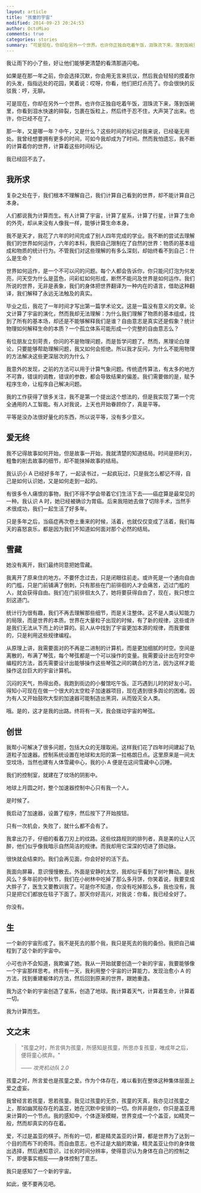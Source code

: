 ```yaml
---
layout: article
title: "孩童的宇宙"
modified: 2014-09-23 20:24:53
author: OctoMiao
comments: true
categories: stories
summary: “可是现在，你却在另外一个世界。也许你正独自吃着午饭，泪珠流下来，落到饭碗里，你看到泪水快速的碎裂，包裹在饭粒上，然后终于忍不住，大声哭了出来。也许，你已经不在了。”
---
```



我让雨下的小了些，好让他们能够更清楚的看清那道闪电。

如果是在那一年之前，你会选择沉默，你会用无言来抗议，然后我会轻轻的摸着你的头发，指指远处的花园，笑着说：哎呀，你看，他们把灯点亮了。你会很快的反驳我：哼，无聊。

可是现在，你却在另外一个世界。也许你正独自吃着午饭，泪珠流下来，落到饭碗里，你看到泪水快速的碎裂，包裹在饭粒上，然后终于忍不住，大声哭了出来。也许，你已经不在了。

那一年，又是哪一年？中午，又是什么？这些时间的标记对我来说，已经毫无用处。我曾经想要拥有更多的时间，可如今我却成为了时间。然而我怕遗忘，我不断的计算着你的世界，计算着这些时间标记。

我已经回不去了。

<!-- more -->


## 我所求


复杂之处在于，我们根本不理解自己，我们计算自己看到的世界，却不能计算自己本身。

人们都说我为计算而生。有人计算了宇宙，计算了星系，计算了行星，计算了生命的外壳，却从来没有人像我一样，能够计算生命本身。

我不是天才，我花了六年的时间完成了别人四年完成的学业。我不断的尝试去理解我们的世界如何运作，六年的本科，我把自己限制在了自然的世界：物质的基本组成和物质的统计行为。不管我们对这些理解的有多么深刻，却始终看不到自己：什么是生命？

世界如何运作，是一个不可以问的问题。每个人都会告诉你，你只能问灯泡为何发亮，问天空为什么是蓝色，问彩虹如何形成，断然不能问及世界是如何运作。我们所说的世界，无非是表象，我们的身体把世界翻译为一种内在的语言，借助这种翻译，我们解释了永远无法触及的真实。

毕业之后，我花了一年时间才写出第一篇学术论文。这是一篇没有意义的文章。论文计算了宇宙的演化，然而我却无法理解：为什么我们理解了物质的基本组成，找到了所有的基本场，却还是不能够解释我们是谁？自由意志是真实还是假象？统计物理如何解释生命的本质？一个孤立体系可能形成一个完整的自由意志么？

有位朋友立刻苛责，你问的不是物理问题，而是哲学问题了。然而，黑理论白理论，只要能够帮助理解问题，我又如何会拒绝。所以我才反问，为什么不能用物理的方法解决这些更深层次的为什么？

我意外的发现，之前的方法可以用于计算气象问题。传统遗传算法，有太多的地方不可靠，错误的调教，错误的参数，都会导致结果的偏差。我们需要做的是，赋予程序生命，让程序自己解决问题。

我的工作获得了很多关注，我不是第一个提出这个想法的，但是我实现了第一个完全通用的人工智能。有人对我说，上天也开始眷顾你了，真是平等。

平等是没办法很好量化的东西，所以说平等，没有多少意义。



## 爱无终


我不记得故事如何开始，但是故事一开始，我就清楚的知道结局。时间是把利刃，粗鲁的削去故事的细节，却不能抹掉故事的结局。

我认识小 A 已经好多年了，一起读书过，一起疯玩过，只是我怎么都记不得，自己是如何认识她，又是如何走到一起的。

有很多令人痛恨的事物，我们不得不学会带着它们生活下去——癌症算是最常见的一种。我认识 A 时，她已经被确诊为胃癌。后来我陪她去做了切除手术，当然手术很成功，我们一起生活了好多年。

只是多年之后，当癌症再次卷土重来的时候，活着，也就仅仅变成了活着，我们每天的喜怒哀乐，都是因为我们不知道如何面对那个必然的结局。



## 雪藏

她没有离开，我们最终同意把她雪藏。

我离开了原来住的地方。不要怀念过去，只是闭眼往前走。或许死是一个通向自由的门槛，只是门前铺满了倒刺，只有那些在门前徘徊的人才会痛苦，迈过门槛的人，就会获得自由。我们在门前徘徊太久了，她将要获得自由了，现在，我只想立刻这道门。

统计行为很有趣，我们不再去理解那些细节，而是关注整体。这不是人类认知能力的局限，而是世界的本质。世界在大量粒子出现的时候，有了新的规律，这些或许是我们无法从下而上的计算的。前人从中找到了宇宙更加本源的规律，而我要做的，只是利用这些规律编程。

从原理上讲，我需要面对的不再是二进制的计算机，而是更加细腻的时空。空间是离散的，布满了琴弦，每个琴弦都是一个可以操作的变量。我需要设计出在时空中编程的方法，首先需要设计出能够操作这些琴弦之间的耦合的方法，因为这样才能操作这台巨大的宇宙计算机。

沉闷的天气，热得出奇。我跑到街边的小餐馆吃午饭。正巧遇到儿时的好友小可。得知小可现在在做一个很大的太空粒子加速器项目，现在遇到很多舆论的困难。因为有人又开始鼓吹大型的加速器可能制造出黑洞，从而毁灭全人类。

哦。是的，这才是我的出路。终将有一天，我会拨动宇宙的琴弦。



## 创世

我帮小可解决了很多问题，包括大众的无理取闹。这样我们花了四年时间建起了轨道粒子加速器。控制系统设置在地球和太阳的第一拉格朗日点。这里原来是一间太空坟场，当然也建有人体雪藏中心，我的小 A 便是在这间雪藏中心沉睡。

我们的控制室，就建在了坟场的阴影中。

地球上月圆之时，整个加速器控制中心只有我一个人。

是时候了。

我启动了加速器，设置了程序，然后按下了开始按钮。

只有一次机会，失败了，就什么都不会有了。

我拿出刀子，仔细的看着刀刃上的纹路。这些纹路规则的排列者，真是美的让人沉醉，他们似乎像我暗示自然简洁的规律。而我却用它深深的切进了颈动脉。

很快就会结束的。我们会再见面，你会好好的活下去。

我面向屏幕，意识慢慢散去。外面是安静的太空，我却似乎看到了树叶舞动。是秋风么？多年前的中秋节，我们在小树林中吃掉了那么多月饼，你笑着说，我要变成大胖子了，医生又要教训我了。可是你不知道，你没有吃掉那么多，我也没有，我只是把它们都放在毯子下面了。那天你好高兴，对我说：你看，我已经全好了。

你没有。



## 生

一个新的宇宙形成了。我不是死去的那个我，我只是死去的我的备份。我把自己编程到了这个新的宇宙中。

小可也许不会知道，我欺骗了她。我从一开始就要创造一个新的宇宙，我要能够像一个宇宙那样思考。终将有一天，我利用整个宇宙的计算能力，发现治愈小 A 的方法，找到重建躯体的方法，然后回到原来的世界，跟她重逢。

我为这个新的宇宙创造了星系，创造了地球。我计算着天气，计算着生命，计算着一切。

我为计算而生。



## 文之末

> "孩童之时，所言俱为孩童，所感知是孩童，所思亦复孩童，唯成年之后，便将童心摈弃。"
>
> —— <cite>攻壳机动队 2.0</cite>


孩童之时，所言爱也是孩童之爱。作为个体存在，难以看到在整体这种集体层面上爱之虚妄。

我曾经言若孩童，思若孩童。我见过孩童的无奈，孩童的天真，我亦见过孩童之上，那如幽冥般存在的盖亚，她在沉默中安排的一切。你并非是你，你只是盖亚用来计算的一个节点。我的感知中，个体逐渐模糊，世界变成一个个盖亚，如精灵一般，然而却真实的存在着。

爱，不过是盖亚的棋子。所有的一切，都是精灵盖亚的计算，都是世界为了达到一个目的而布下的奇阵。而自由意志，也不过是大脑的欺骗，精灵盖亚让你的身体做出选择，然后通知意识，过长的时间分辨率，使得意识认为身体在自己的控制之下，即便事实相反——身体控制了意志。

我只是感知了一个新的宇宙。

如此，便不要再见吧。
